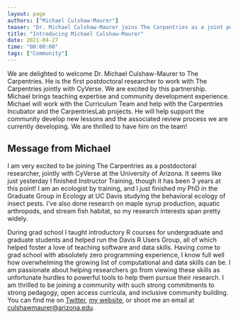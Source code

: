 ```yaml
---
layout: page
authors: ["Michael Culshaw-Maurer"]
teaser: "Dr. Michael Culshaw-Maurer joins The Carpentries as a joint postdoctoral researcher with CyVerse"
title: "Introducing Michael Culshaw-Maurer"
date: 2021-04-27
time: "00:00:00"
tags: ["Community"]
---
```


We are delighted to welcome Dr. Michael Culshaw-Maurer to The Carpentries. He is
the first postdoctoral researcher to work with The Carpentries jointly with
CyVerse. We are excited by this partnership. Michael brings teaching expertise
and community development experience. Michael will work with the Curriculum Team
and help with the Carpentries Incubator and the CarpentriesLab projects. He will
help support the community develop new lessons and the associated review process
we are currently developing. We are thrilled to have him on the team!


## Message from Michael

I am very excited to be joining The Carpentries as a postdoctoral researcher,
jointly with CyVerse at the University of Arizona. It seems like just yesterday
I finished Instructor Training, though it has been 3 years at this point! I am
an ecologist by training, and I just finished my PhD in the Graduate Group in
Ecology at UC Davis studying the behavioral ecology of insect pests. I've also
done research on maple syrup production, aquatic arthropods, and stream fish
habitat, so my research interests span pretty widely.

During grad school I taught introductory R courses for undergraduate and
graduate students and helped run the Davis R Users Group, all of which helped
foster a love of teaching software and data skills. Having come to grad school
with absolutely zero programming experience, I know full well how overwhelming
the growing list of computational and data skills can be. I am passionate about
helping researchers go from viewing these skills as unfortunate hurdles to
powerful tools to help them pursue their research. I am thrilled to be joining a
community with such strong commitments to strong pedagogy, open access
curricula, and inclusive community building. You can find me on
[Twitter](https://twitter.com/MCulshawMaurer), [my
website](https://mcmaurer.github.io/), or shoot me an email at
[culshawmaurer@arizona.edu](mailto:culshawmaurer@arizona.edu).
